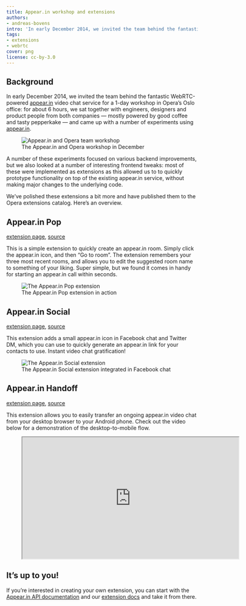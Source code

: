 ```yaml
---
title: Appear.in workshop and extensions
authors:
- andreas-bovens
intro: 'In early December 2014, we invited the team behind the fantastic WebRTC-powered [appear.in](https://appear.in/) video chat service for a 1-day workshop in Opera’s Oslo office, and, among other things, we came up with three cool appear.in extensions.'
tags:
- extensions
- webrtc
cover: png
license: cc-by-3.0
---
```


## Background

In early December 2014, we invited the team behind the fantastic WebRTC-powered [appear.in](https://appear.in/) video chat service for a 1-day workshop in Opera’s Oslo office: for about 6 hours, we sat together with engineers, designers and product people from both companies — mostly powered by good coffee and tasty pepperkake — and came up with a number of experiments using [appear.in](https://appear.in/).

<figure block="figure">
	<img elem="media" src="{{ page.id }}/panorama.jpg" alt="Appear.in and Opera team workshop">
	<figcaption elem="caption">The Appear.in and Opera workshop in December</figcaption>
</figure>

A number of these experiments focused on various backend improvements, but we also looked at a number of interesting frontend tweaks: most of these were implemented as extensions as this allowed us to to quickly prototype functionality on top of the existing appear.in service, without making major changes to the underlying code.

We’ve polished these extensions a bit more and have published them to the Opera extensions catalog. Here’s an overview.

## Appear.in Pop

[extension page](https://addons.opera.com/extensions/details/appearin-pop/), [source](https://github.com/operasoftware/appearin-pop)

This is a simple extension to quickly create an appear.in room. Simply click the appear.in icon, and then “Go to room”. The extension remembers your three most recent rooms, and allows you to edit the suggested room name to something of your liking. Super simple, but we found it comes in handy for starting an appear.in call within seconds.

<figure block="figure">
	<img elem="media" src="{{ page.id }}/pop.jpg" alt="The Appear.in Pop extension">
	<figcaption elem="caption">The Appear.in Pop extension in action</figcaption>
</figure>

## Appear.in Social

[extension page](https://addons.opera.com/extensions/details/appearin-social/), [source](https://github.com/operasoftware/appearin-social)

This extension adds a small appear.in icon in Facebook chat and Twitter DM, which you can use to quickly generate an appear.in link for your contacts to use. Instant video chat gratification!

<figure block="figure">
	<img elem="media" src="{{ page.id }}/social.jpg" alt="The Appear.in Social extension">
	<figcaption elem="caption">The Appear.in Social extension integrated in Facebook chat</figcaption>
</figure>

## Appear.in Handoff

[extension page](https://addons.opera.com/extensions/details/appearin-handoff/), [source](https://github.com/operasoftware/appearin-handoff)

This extension allows you to easily transfer an ongoing appear.in video chat from your desktop browser to your Android phone. Check out the video below for a demonstration of the desktop-to-mobile flow.

<figure block="figure">
	<iframe src="https://www.youtube.com/embed/d7hQIgj13UE" width="570" height="320" allowfullscreen elem="media"></iframe>
</figure>

## It’s up to you!

If you’re interested in creating your own extension, you can start with the [Appear.in API documentation](https://developer.appear.in/) and our [extension docs](https://dev.opera.com/extensions) and take it from there.
